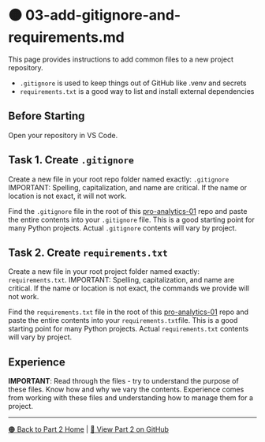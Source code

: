 # 🟠 03-add-gitignore-and-requirements.md

This page provides instructions to add common files to a new project repository. 

- `.gitignore` is used to keep things out of GitHub like .venv and secrets
- `requirements.txt` is a good way to list and install external dependencies

## Before Starting

Open your repository in VS Code. 

## Task 1. Create `.gitignore` 

Create a new file in your root repo folder named exactly: `.gitignore`
IMPORTANT: Spelling, capitalization, and name are critical. 
If the name or location is not exact, it will not work. 

Find the `.gitignore` file in the root of this [pro-analytics-01](https://github.com/denisecase/pro-analytics-01/) repo and paste the entire contents into your `.gitignore` file.
This is a good starting point for many Python projects. 
Actual `.gitignore` contents will vary by project. 


## Task 2. Create `requirements.txt`

Create a new file in your root project folder named exactly: `requirements.txt`.
IMPORTANT: Spelling, capitalization, and name are critical. If the name or location is not exact, the commands we provide will not work. 

Find the `requirements.txt` file in the root of this [pro-analytics-01](https://github.com/denisecase/pro-analytics-01/) repo and paste the entire contents into your `requirements.txt`file.
This is a good starting point for many Python projects. 
Actual `requirements.txt` contents will vary by project. 

## Experience 

**IMPORTANT**: Read through the files - try to understand the purpose of these files. 
Know how and why we vary the contents.
Experience comes from working with these files and understanding how to manage them for a project.

---

[🟠 Back to Part 2 Home](https://denisecase.github.io/pro-analytics-01/02-project-initialization/PROJECT-INITIALIZATION.html) | [🔗 View Part 2 on GitHub](https://github.com/denisecase/pro-analytics-01/02-project-initialization/PROJECT-INITIALIZATION.md)
